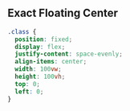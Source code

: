 
## Exact Floating Center

```css
.class {
  position: fixed;
  display: flex;
  justify-content: space-evenly;
  align-items: center;
  width: 100vw;
  height: 100vh;
  top: 0;
  left: 0;
}
```


